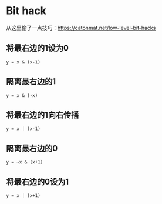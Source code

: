 # Bit hack

从这里偷了一点技巧：<https://catonmat.net/low-level-bit-hacks>

## 将最右边的1设为0

```
y = x & (x-1)
```

## 隔离最右边的1

```
y = x & (-x)
```

## 将最右边的1向右传播

```
y = x | (x-1)
```

## 隔离最右边的0

```
y = ~x & (x+1)
```

## 将最右边的0设为1

```
y = x | (x+1)
```
